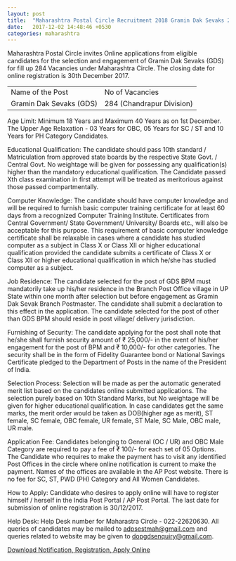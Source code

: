 ```yaml
---
layout: post
title:  "Maharashtra Postal Circle Recruitment 2018 Gramin Dak Sevaks 284 Vacancies"
date:   2017-12-02 14:48:46 +0530
categories: maharashtra
---
```


Maharashtra Postal Circle invites Online applications from eligible candidates for the selection and engagement of Gramin Dak Sevaks (GDS) for fill up 284 Vacancies under Maharashtra Circle. The closing date for online registration is 30th December 2017.



<div class="table-responsive">
  <table class="table table-bordered">
    <tr>
      <td>Name of the Post</td>
      <td>No of Vacancies</td>
    </tr> 
    <tr>
      <td>Gramin Dak Sevaks (GDS)</td>
      <td>284 (Chandrapur Division)</td>
    </tr>  
 </table>
</div>


Age Limit: Minimum 18 Years and Maximum 40 Years as on 1st December. The Upper Age Relaxation - 03 Years for OBC, 05 Years for SC / ST and 10 Years for PH Category Candidates.

Educational Qualification: The candidate should pass 10th standard / Matriculation from approved state boards by the respective State Govt. / Central Govt. No weightage will be given for possessing any qualification(s) higher than the mandatory educational qualification. The Candidate passed Xth class examination in first attempt will be treated as meritorious against those passed compartmentally.

Computer Knowledge: The candidate should have computer knowledge and will be required to furnish basic computer training certificate for at least 60 days from a recognized Computer Training Institute. Certificates from Central Government/ State Government/ University/ Boards etc., will also be acceptable for this purpose. This requirement of basic computer knowledge certificate shall be relaxable in cases where a candidate has studied computer as a subject in Class X or Class XII or higher educational qualification provided the candidate submits a certificate of Class X or Class XII or higher educational qualification in which he/she has studied computer as a subject.

Job Residence: The candidate selected for the post of GDS BPM must mandatorily take up his/her residence in the Branch Post Office village in UP State within one month after selection but before engagement as Gramin Dak Sevak Branch Postmaster. The candidate shall submit a declaration to this effect in the application. The candidate selected for the post of other than GDS BPM should reside in post village/ delivery jurisdiction.

Furnishing of Security: The candidate applying for the post shall note that he/she shall furnish security amount of ₹ 25,000/- in the event of his/her engagement for the post of BPM and ₹ 10,000/- for other categories. The security shall be in the form of Fidelity Guarantee bond or National Savings Certificate pledged to the Department of Posts in the name of the President of India.

Selection Process: Selection will be made as per the automatic generated merit list based on the candidates online submitted applications. The selection purely based on 10th Standard Marks, but No weightage will be given for higher educational qualification. In case candidates get the same marks, the merit order would be taken as DOB(higher age as merit), ST female, SC female, OBC female, UR female, ST Male, SC Male, OBC male, UR male.

Application Fee: Candidates belonging to General (OC / UR) and OBC Male Category are required to pay a fee of ₹ 100/- for each set of 05 Options. The Candidate who requires to make the payment has to visit any identified Post Offices in the circle where online notification is current to make the payment. Names of the offices are available in the AP Post website. There is no fee for SC, ST, PWD (PH) Category and All Women Candidates.

How to Apply: Candidate who desires to apply online will have to register himself / herself in the India Post Portal / AP Post Portal. The last date for submission of online registration is 30/12/2017.

Help Desk: Help Desk number for Maharastra Circle - 022-22620630. All queries of candidates may be mailed to adpsestmah@gmail.com and queries related to website may be given to dopgdsenquiry@gmail.com.


[Download Notification, Registration, Apply Online](http://appost.in/gdsonline/)

